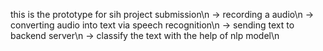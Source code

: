
this is the prototype for sih project submission\n
-> recording a audio\n
-> converting audio into text via speech recognition\n
-> sending text to backend server\n
-> classify the text with the help of nlp model\n

